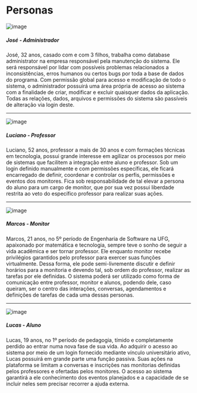 # Personas 
![image](https://user-images.githubusercontent.com/48606497/187011802-99519405-d9f1-4417-81f8-9be219cd96a6.png)

##### José - Administrador

José, 32 anos, casado com e com 3 filhos, trabalha como database administrator na empresa responsável pela manutenção do sistema. Ele será responsável por lidar com possíveis problemas relacionados a inconsistências, erros humanos ou certos bugs por toda a base de dados do programa. Com permissão global para acesso e modificação de todo o sistema, o administrador possuirá uma área própria de acesso ao sistema com a finalidade de criar, modificar e excluir quaisquer dados da aplicação. Todas as relações, dados, arquivos e permissões do sistema são passíveis de alteração via login deste.
______

![image](https://user-images.githubusercontent.com/48606497/187011860-dd918be4-91e7-4da1-908d-f3ca8abc7c6d.png)

##### Luciano - Professor

Luciano, 52 anos, professor a mais de 30 anos e com formações técnicas em tecnologia, possui grande interesse em agilizar os processos por meio de sistemas que facilitem a integração entre aluno e professor. Sob um login definido manualmente e com permissões específicas, ele ficará encarregado de definir, coordenar e controlar os perfis, permissões e eventos dos monitores. Fica sob responsabilidade de tal elevar a persona do aluno para um cargo de monitor, que por sua vez possui liberdade restrita ao veto do específico professor para realizar suas ações.

_____________
![image](https://user-images.githubusercontent.com/48606497/187011873-4319a08d-3169-4987-b340-0cea67f7b522.png)

##### Marcos - Monitor

Marcos, 21 anos, no 5º período de Engenharia de Software na UFG, apaixonado por matemática e tecnologia, sempre teve o sonho de seguir a vida acadêmica e ser tornar professor. Ele enquanto monitor recebe privilégios garantidos pelo professor para exercer suas funções virtualmente. Dessa forma, ele pode semi-livremente discutir e definir horários para a monitoria e devendo tal, sob ordem do professor, realizar as tarefas por ele definidas.
O sistema poderá ser utilizado como forma de comunicação entre professor, monitor e alunos, podendo dele, caso queiram, ser o centro das interações, conversas, agendamentos e definições de tarefas de cada uma dessas personas.

__________
![image](https://user-images.githubusercontent.com/48606497/187011882-49e8e4bc-1291-472a-8eb8-4582f5937dc5.png)

##### Lucas - Aluno

Lucas, 19 anos, no 1º período de pedagogia, tímido e completamente perdido ao entrar numa nova fase de sua vida. Ao adquirir o acesso ao sistema por meio de um login fornecido mediante vínculo universitário ativo, Lucas possuirá em grande parte uma função passiva. Suas ações na plataforma se limitam a conversas e inscrições nas monitorias definidas pelos professores e ofertadas pelos monitores. O acesso ao sistema garantirá a ele conhecimento dos eventos planejados e a capacidade de se incluir neles sem precisar recorrer a ajuda externa.
